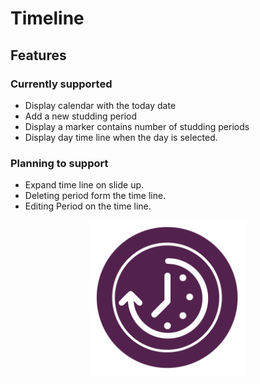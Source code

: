 # Timeline


## Features
### Currently supported
- Display calendar with the today date
- Add a new studding period
- Display a marker contains number of studding periods
- Display day time line when the day is selected.

### Planning to support
- Expand time line on slide up.
- Deleting period form the time line.
- Editing Period on the time line.

<center><img src="assets/images/splash.png" width="50%" alt="Application Icon" /></center>
